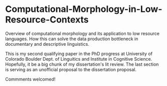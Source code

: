 # Computational-Morphology-in-Low-Resource-Contexts
Overview of computational morphology and its application to low resource languages. How this can solve the data production bottleneck in documentary and descriptive linguistics.

This is my second qualifying paper in the PhD progress at University of Colorado Boulder Dept. of Linguitics and Institute in Cognitive Science. Hopefully, it be a big chunk of my dissertation's lit review. The last section is serving as an unofficial proposal to the dissertation proposal.

Commments welcomed! 
